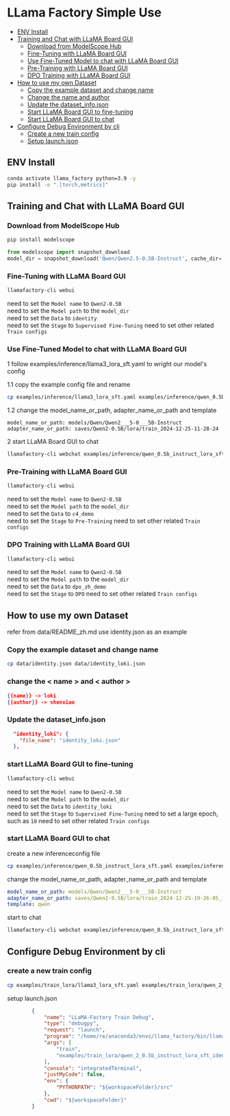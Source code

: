 # LLama Factory Simple Use
- [ENV Install](#env-install)
- [Training and Chat with LLaMA Board GUI](#training-and-chat-with-llama-board-gui)
  - [Download from ModelScope Hub](#download-from-modelscope-hub)
  - [Fine-Tuning with LLaMA Board GUI](#fine-tuning-with-llama-board-gui)
  - [Use Fine-Tuned Model to chat with LLaMA Board GUI](#use-fine-tuned-model-to-chat-with-llama-board-gui)
  - [Pre-Training with LLaMA Board GUI](#pre-training-with-llama-board-gui)
  - [DPO Training with LLaMA Board GUI](#dpo-training-with-llama-board-gui)
- [How to use my own Dataset](#how-to-use-my-own-dataset)
  - [Copy the example dataset and change name](#copy-the-example-dataset-and-change-name)
  - [Change the name and author](#change-the-name-and-author)
  - [Update the dataset_info.json](#update-the-dataset_infojson)
  - [Start LLaMA Board GUI to fine-tuning](#start-llama-board-gui-to-fine-tuning)
  - [Start LLaMA Board GUI to chat](#start-llama-board-gui-to-chat)
- [Configure Debug Environment by cli](#configure-debug-environment-by-cli)
  - [Create a new train config](#create-a-new-train-config)
  - [Setup launch.json](#setup-launchjson)

## ENV Install
```bash
conda activate llama_factory python=3.9 -y
pip install -e ".[torch,metrics]"
```

## Training and Chat with LLaMA Board GUI

### Download from ModelScope Hub
```bash
pip install modelscope
```

```python
from modelscope import snapshot_download
model_dir = snapshot_download('Qwen/Qwen2.5-0.5B-Instruct', cache_dir='/path/to/your/desired/location')
```

### Fine-Tuning with LLaMA Board GUI
```bash
llamafactory-cli webui
```
need to set the `Model name` to `Qwen2-0.5B`\
need to set the `Model path` to the `model_dir`\
need to set the `Data` to `identity`\
need to set the `Stage` to `Supervised Fine-Tuning`
need to set other related `Train configs`

### Use Fine-Tuned Model to chat with LLaMA Board GUI

1 follow examples/inference/llama3_lora_sft.yaml to wright our model's config

1.1 copy the example config file and rename
```bash
cp examples/inference/llama3_lora_sft.yaml examples/inference/qwen_0.5b_instruct_lora_sft.yaml
```

1.2 change the model_name_or_path, adapter_name_or_path and template
```
model_name_or_path: models/Qwen/Qwen2___5-0___5B-Instruct
adapter_name_or_path: saves/Qwen2-0.5B/lora/train_2024-12-25-11-28-24
```

2 start LLaMA Board GUI to chat
```bash
llamafactory-cli webchat examples/inference/qwen_0.5b_instruct_lora_sft.yaml
```

### Pre-Training with LLaMA Board GUI
```bash
llamafactory-cli webui
```
need to set the `Model name` to `Qwen2-0.5B`\
need to set the `Model path` to the `model_dir`\
need to set the `Data` to `c4_demo`\
need to set the `Stage` to `Pre-Training`
need to set other related `Train configs`

### DPO Training with LLaMA Board GUI
```bash
llamafactory-cli webui
```
need to set the `Model name` to `Qwen2-0.5B`\
need to set the `Model path` to the `model_dir`\
need to set the `Data` to `dpo_zh_demo`\
need to set the `Stage` to `DPO`
need to set other related `Train configs`

## How to use my own Dataset
refer from data/README_zh.md
use identity.json as an example

### Copy the example dataset and change name
```bash
cp data/identity.json data/identity_loki.json
```

### change the < name > and < author >
```json
{{name}} -> loki
{{author}} -> shenxiao
```

### Update the dataset_info.json
```json
  "identity_loki": {
    "file_name": "identity_loki.json"
  },
```

### start LLaMA Board GUI to fine-tuning
```bash
llamafactory-cli webui
```
need to set the `Model name` to `Qwen2-0.5B`\
need to set the `Model path` to the `model_dir`\
need to set the `Data` to `identity_loki`\
need to set the `Stage` to `Supervised Fine-Tuning`
need to set a large epoch, such as `10`
need to set other related `Train configs`


### start LLaMA Board GUI to chat
create a new inferenceconfig file
```bash
cp examples/inference/qwen_0.5b_instruct_lora_sft.yaml examples/inference/qwen_0.5b_instruct_lora_sft_identity_loki.yaml
```

change the model_name_or_path, adapter_name_or_path and template
```yaml
model_name_or_path: models/Qwen/Qwen2___5-0___5B-Instruct
adapter_name_or_path: saves/Qwen2-0.5B/lora/train_2024-12-25-19-26-05_identity_loki
template: qwen
```

start to chat
```bash
llamafactory-cli webchat examples/inference/qwen_0.5b_instruct_lora_sft_identity_loki.yaml
```


## Configure Debug Environment by cli

### create a new train config
```bash
cp examples/train_lora/llama3_lora_sft.yaml examples/train_lora/qwen_2_0.5b_instruct_lora_sft_identity_loki.yaml
```


setup launch.json
```json
        {
            "name": "LLaMA-Factory Train Debug",
            "type": "debugpy",
            "request": "launch",
            "program": "/home/re/anaconda3/envs/llama_factory/bin/llamafactory-cli",
            "args": [
                "train",
                "examples/train_lora/qwen_2_0.5b_instruct_lora_sft_identity_loki.yaml"
            ],
            "console": "integratedTerminal",
            "justMyCode": false,
            "env": {
                "PYTHONPATH": "${workspaceFolder}/src"
            },
            "cwd": "${workspaceFolder}"
        }
```

